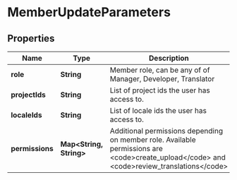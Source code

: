

# MemberUpdateParameters

## Properties

Name | Type | Description | Notes
------------ | ------------- | ------------- | -------------
**role** | **String** | Member role, can be any of of Manager, Developer, Translator |  [optional]
**projectIds** | **String** | List of project ids the user has access to.  |  [optional]
**localeIds** | **String** | List of locale ids the user has access to. |  [optional]
**permissions** | **Map&lt;String, String&gt;** | Additional permissions depending on member role. Available permissions are &lt;code&gt;create_upload&lt;/code&gt; and &lt;code&gt;review_translations&lt;/code&gt; |  [optional]



